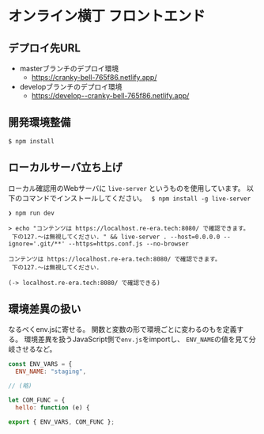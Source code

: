 # オンライン横丁 フロントエンド

## デプロイ先URL

* masterブランチのデプロイ環境
  * https://cranky-bell-765f86.netlify.app/
* developブランチのデプロイ環境
  * https://develop--cranky-bell-765f86.netlify.app/


## 開発環境整備

```console:bash
$ npm install

```

## ローカルサーバ立ち上げ

ローカル確認用のWebサーバに `live-server`  というものを使用しています。
以下のコマンドでインストールしてください。
` $ npm install -g live-server` 

```console:bash
❯ npm run dev

> echo "コンテンツは https://localhost.re-era.tech:8080/ で確認できます。
 下の127.〜は無視してください. " && live-server . --host=0.0.0.0 --ignore='.git/**' --https=https.conf.js --no-browser

コンテンツは https://localhost.re-era.tech:8080/ で確認できます。
 下の127.〜は無視してください.

(-> localhost.re-era.tech:8080/ で確認できる)
```

## 環境差異の扱い

なるべくenv.jsに寄せる。
関数と変数の形で環境ごとに変わるのもを定義する。
環境差異を扱うJavaScript側で`env.js`をimportし、
`ENV_NAME`の値を見て分岐させるなど。

```js:env.js
const ENV_VARS = {
  ENV_NAME: "staging",

// (略)

let COM_FUNC = {
  hello: function (e) {

export { ENV_VARS, COM_FUNC };
```